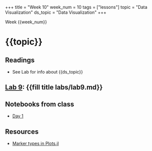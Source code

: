 +++
title = "Week 10"
week_num = 10
tags = ["lessons"]
topic = "Data Visualization"
ds_topic = "Data Visualization"
+++

Week {{week_num}}
# {{topic}}

## Readings
- See Lab for info about {{ds_topic}}

## [Lab 9](../../labs/lab9/): {{fill title labs/lab9.md}}

## Notebooks from class
- [Day 1](https://psuastro416.github.io/Spring2025/tutorials/week10/)

## Resources
- [Marker types in Plots.jl](https://docs.juliaplots.org/stable/gallery/gr/generated/gr-ref013/)
